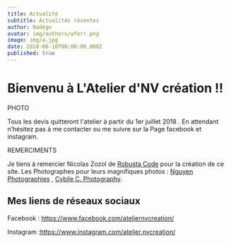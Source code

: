 ```yaml
---
title: Actualité
subtitle: Actualités récentes
author: Nadège
avatar: img/authors/wferr.png
image: img/a.jpg
date: 2018-06-18T00:00:00.000Z
published: true
---
```

Bienvenu à L'Atelier d'NV création !!
====
 
PHOTO
 
 
Tous les devis quitteront l'atelier à partir du 1er juillet 2018 . En attendant n’hésitez pas à  me contacter ou me suivre sur la Page facebook et instagram.
 
 
REMERCIMENTS
 
Je tiens à remercier Nicolas Zozol de [Robusta Code](http://www.robusta.io) pour la création de ce site. 
Les Photographes pour leurs magnifiques photos : [Nguyen Photographies](http://www.ngtuan.com) , [Cybile C. Photography](https://www.facebook.com/Cybile-C-Photography-246675958701076/).
 
 
 
Mes liens de réseaux sociaux
----
 
Facebook : https://www.facebook.com/ateliernvcreation/
 
Instagram :https://www.instagram.com/atelier.nvcreation/

